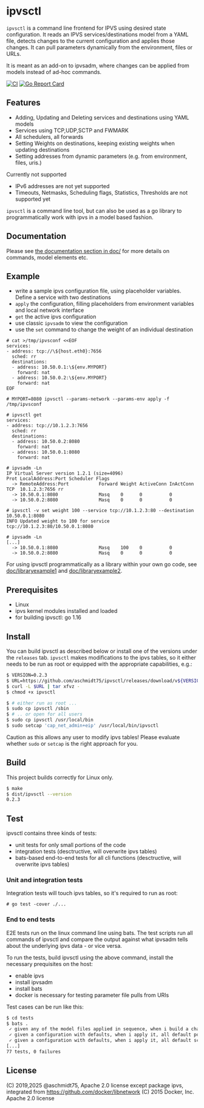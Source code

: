 # ipvsctl

`ipvsctl` is a command line frontend for IPVS using desired state configuration. It reads an IPVS services/destinations model from a YAML file, detects changes to the current configuration and applies those changes. It can pull parameters dynamically from the environment, files or URLs.

It is meant as an add-on to ipvsadm, where changes can be applied from models instead of ad-hoc commands.

[![CI](https://github.com/aschmidt75/ipvsctl/actions/workflows/ci.yml/badge.svg)](https://github.com/aschmidt75/ipvsctl/actions/workflows/ci.yml)
[![Go Report Card](https://goreportcard.com/badge/github.com/aschmidt75/ipvsctl)](https://goreportcard.com/report/github.com/aschmidt75/ipvsctl)

## Features

* Adding, Updating and Deleting services and destinations using YAML models
* Services using TCP,UDP,SCTP and FWMARK
* All schedulers, all forwards
* Setting Weights on destinations, keeping existing weights when updating destinations
* Setting addresses from dynamic parameters (e.g. from environment, files, uris.)

Currently not supported

* IPv6 addresses are not yet supported
* Timeouts, Netmasks, Scheduling flags, Statistics, Thresholds are not supported yet

`ipvsctl` is a command line tool, but can also be used as a go library to programmatically work with ipvs in a model based fashion.

## Documentation

Please see [the documentation section in doc/](doc/) for more details on commands, model elements etc. 

## Example

* write a sample ipvs configuration file, using placeholder variables. Define a service with two destinations
* `apply` the configuration, filling placeholders from environment variables and local network interface
* `get` the active ipvs configuration
* use classic `ipvsadm` to view the configuration
* use the `set` command to change the weight of an individual destination

```
# cat >/tmp/ipvsconf <<EOF
services:
- address: tcp://\${host.eth0}:7656
  sched: rr
  destinations:
  - address: 10.50.0.1:\${env.MYPORT}
    forward: nat
  - address: 10.50.0.2:\${env.MYPORT}
    forward: nat
EOF

# MYPORT=8080 ipvsctl --params-network --params-env apply -f /tmp/ipvsconf

# ipvsctl get
services:
- address: tcp://10.1.2.3:7656
  sched: rr
  destinations:
  - address: 10.50.0.2:8080
    forward: nat
  - address: 10.50.0.1:8080
    forward: nat

# ipvsadm -Ln
IP Virtual Server version 1.2.1 (size=4096)
Prot LocalAddress:Port Scheduler Flags
  -> RemoteAddress:Port           Forward Weight ActiveConn InActConn
TCP  10.1.2.3:7656 rr
  -> 10.50.0.1:8080               Masq    0      0          0
  -> 10.50.0.2:8080               Masq    0      0          0    

# ipvsctl -v set weight 100 --service tcp://10.1.2.3:80 --destination 10.50.0.1:8080
INFO Updated weight to 100 for service tcp://10.1.2.3:80/10.50.0.1:8080

# ipvsadm -Ln
[...]
  -> 10.50.0.1:8080               Masq    100    0          0
  -> 10.50.0.2:8080               Masq    0      0          0
```

For using ipvsctl programmatically as a library within your own go code, see [doc/libraryexample1](doc/libraryexample1) and [doc/libraryexample2](doc/libraryexample2).

## Prerequisites

* Linux
* ipvs kernel modules installed and loaded
* for building ipvsctl: go 1.16

## Install

You can build ipvsctl as described below or install one of the versions under the `releases` tab.
`ipvsctl` makes modifications to the ipvs tables, so it either needs to be run as root or equipped
with the appropriate capabilities, e.g.:

```bash
$ VERSION=0.2.3
$ URL=https://github.com/aschmidt75/ipvsctl/releases/download/v${VERSION}/ipvsctl_${VERSION}_$(uname -s)_$(uname -m).tar.gz
$ curl -L $URL | tar xfvz -
$ chmod +x ipvsctl

$ # either run as root ...
$ sudo cp ipvsctl /sbin
$ # .. or open for all users
$ sudo cp ipvsctl /usr/local/bin
$ sudo setcap 'cap_net_admin+eip' /usr/local/bin/ipvsctl 
```

Caution as this allows any user to modify ipvs tables! Please evaluate whether `sudo` or `setcap` is the right approach for you.

## Build

This project builds correctly for Linux only.

```bash
$ make
$ dist/ipvsctl --version
0.2.3
```

## Test

ipvsctl contains three kinds of tests: 
* unit tests for only small portions of the code 
* integration tests (desctructive, will overwrite ipvs tables)
* bats-based end-to-end tests for all cli functions (desctructive, will overwrite ipvs tables)

### Unit and integration tests

Integration tests will touch ipvs tables, so it's required to run as root:

```
# go test -cover ./...
```

### End to end tests

E2E tests run on the linux command line using bats. The test scripts run all commands of
ipvsctl and compare the output against what ipvsadm tells about the underlying ipvs data - or vice versa.

To run the tests, build ipvsctl using the above command, install the necessary prequisites on the host:

* enable ipvs
* install ipvsadm
* install bats
* docker is necessary for testing parameter file pulls from URIs

Test cases can be run like this:

```bash
$ cd tests
$ bats .
 ✓ given any of the model files applied in sequence, when i build a changeset for the same model, it must always be empty
 ✓ given a configuration with defaults, when i apply it, all default port values must have been set correctly.
 ✓ given a configuration with defaults, when i apply it, all default scheduler values must have been set correctly.
[...]
77 tests, 0 failures
```

## License

(C) 2019,2025 @aschmidt75, Apache 2.0 license
except package ipvs, integrated from https://github.com/docker/libnetwork (C) 2015 Docker, Inc. Apache 2.0 license
